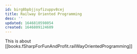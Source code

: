 ```yaml
---
id: birg8bpbjjsyfizuppv8cej
title: Railway Oriented Programming
desc: ''
updated: 1646810598054
created: 1646809124609
---
```

This is about [[books.fSharpForFunAndProfit.railWayOrientedProgramming]]



